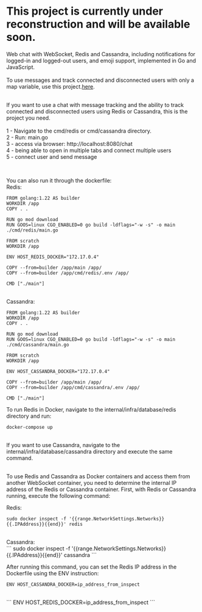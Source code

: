 <h1><strong>This project is currently under reconstruction and will be available soon.</strong></h1>

Web chat with WebSocket, Redis and Cassandra, including notifications for logged-in and logged-out users, and emoji support, implemented in Go and JavaScript.
<br /><br />
To use messages and track connected and disconnected users with only a map variable, use this project.<a href="https://github.com/rafaelsouzaribeiro/Web-chat-with-WebSocket-using-a-map-variable-in-Go">here</a>.<br /><br />

If you want to use a chat with message tracking and the ability to track connected and disconnected users using Redis or Cassandra, this is the project you need.<br />
<br />
1 - Navigate to the cmd/redis or cmd/cassandra directory.<br/>
2 - Run: main.go<br />
3 - access via browser: http://localhost:8080/chat<br />
4 - being able to open in multiple tabs and connect multiple users<br />
5 - connect user and send message

<br/>

You can also run it through the dockerfile:<br />
Redis:<br/>

 ```
FROM golang:1.22 AS builder
WORKDIR /app
COPY . .

RUN go mod download
RUN GOOS=linux CGO_ENABLED=0 go build -ldflags="-w -s" -o main ./cmd/redis/main.go

FROM scratch
WORKDIR /app

ENV HOST_REDIS_DOCKER="172.17.0.4"

COPY --from=builder /app/main /app/
COPY --from=builder /app/cmd/redis/.env /app/

CMD ["./main"]

 ```
 <br />
 Cassandra:
  <br />

 ```
FROM golang:1.22 AS builder
WORKDIR /app
COPY . .

RUN go mod download
RUN GOOS=linux CGO_ENABLED=0 go build -ldflags="-w -s" -o main ./cmd/cassandra/main.go

FROM scratch
WORKDIR /app

ENV HOST_CASSANDRA_DOCKER="172.17.0.4"

COPY --from=builder /app/main /app/
COPY --from=builder /app/cmd/cassandra/.env /app/

CMD ["./main"]

 ```

To run Redis in Docker, navigate to the internal/infra/database/redis directory and run:<br/>
 ```
docker-compose up
 ```
<br />
If you want to use Cassandra, navigate to the internal/infra/database/cassandra directory and execute the same command.<br/><br/>
 
 To use Redis and Cassandra as Docker containers and access them from another WebSocket container, you need to determine the internal IP address of the Redis or Cassandra container. First, with Redis or Cassandra running, execute the following command:<br/>

 Redis:<br/>

 ```
sudo docker inspect -f '{{range.NetworkSettings.Networks}}{{.IPAddress}}{{end}}' redis
 ```
<br/>
Cassandra:
<br/>
```
sudo docker inspect -f '{{range.NetworkSettings.Networks}}{{.IPAddress}}{{end}}' cassandra
 ```
 
 
 After running this command, you can set the Redis IP address in the Dockerfile using the ENV instruction:

```
ENV HOST_CASSANDRA_DOCKER=ip_address_from_inspect
 ```
<br/>
```
ENV HOST_REDIS_DOCKER=ip_address_from_inspect
 ```



